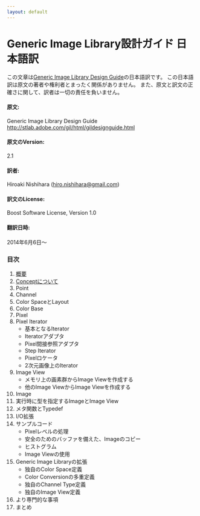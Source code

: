 ```yaml
---
layout: default
---
```


<!--
          Copyright Hiroaki Nishihara 2014.
 Distributed under the Boost Software License, Version 1.0.
    (See accompanying file LICENSE_1_0.txt or copy at
          http://www.boost.org/LICENSE_1_0.txt)
-->

# Generic Image Library設計ガイド 日本語訳

この文章は[Generic Image Library Design Guide](http://stlab.adobe.com/gil/html/gildesignguide.html)の日本語訳です。
この日本語訳は原文の著者や権利者とまったく関係がありません。
また、原文と訳文の正確さに関して、訳者は一切の責任を負いません。

#### 原文:
Generic Image Library Design Guide  
<http://stlab.adobe.com/gil/html/gildesignguide.html>

#### 原文のVersion:
2.1

#### 訳者:
Hiroaki Nishihara (<hiro.nishihara@gmail.com>)

#### 訳文のLicense:
Boost Software License, Version 1.0

#### 翻訳日時:
2014年6月6日〜

### 目次

1. [概要](src/section_00.html)
2. [Conceptについて](src/section_01.html)
3. Point
4. Channel
5. Color SpaceとLayout
6. Color Base
7. Pixel
8. Pixel Iterator  
    * 基本となるIterator
    * Iteratorアダプタ
    * Pixel間接参照アダプタ
    * Step Iterator
    * Pixelロケータ
    * 2次元画像上のIterator  
9. Image View  
    * メモリ上の画素群からImage Viewを作成する
    * 他のImage ViewからImage Viewを作成する
10. Image
11. 実行時に型を指定するImageとImage View
12. メタ関数とTypedef
13. I/O拡張
14. サンプルコード
    * Pixelレベルの処理
    * 安全のためのバッファを備えた、Imageのコピー
    * ヒストグラム
    * Image Viewの使用  
15. Generic Image Libraryの拡張  
    * 独自のColor Space定義  
    * Color Conversionの多重定義  
    * 独自のChannel Type定義  
    * 独自のImage View定義  
16. より専門的な事項
17. まとめ

